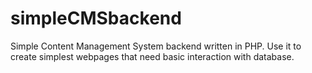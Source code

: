 # simpleCMSbackend
Simple Content Management System backend written in PHP. Use it to create simplest webpages that need basic interaction with database.

